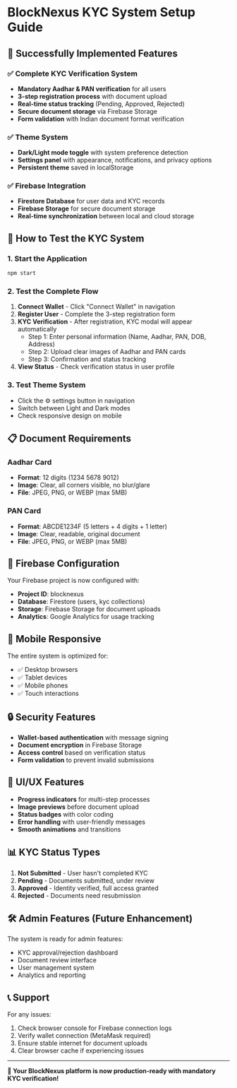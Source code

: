 # BlockNexus KYC System Setup Guide

## 🎉 Successfully Implemented Features

### ✅ Complete KYC Verification System
- **Mandatory Aadhar & PAN verification** for all users
- **3-step registration process** with document upload
- **Real-time status tracking** (Pending, Approved, Rejected)
- **Secure document storage** via Firebase Storage
- **Form validation** with Indian document format verification

### ✅ Theme System
- **Dark/Light mode toggle** with system preference detection
- **Settings panel** with appearance, notifications, and privacy options
- **Persistent theme** saved in localStorage

### ✅ Firebase Integration
- **Firestore Database** for user data and KYC records
- **Firebase Storage** for secure document storage
- **Real-time synchronization** between local and cloud storage

## 🚀 How to Test the KYC System

### 1. Start the Application
```bash
npm start
```

### 2. Test the Complete Flow
1. **Connect Wallet** - Click "Connect Wallet" in navigation
2. **Register User** - Complete the 3-step registration form
3. **KYC Verification** - After registration, KYC modal will appear automatically
   - Step 1: Enter personal information (Name, Aadhar, PAN, DOB, Address)
   - Step 2: Upload clear images of Aadhar and PAN cards
   - Step 3: Confirmation and status tracking
4. **View Status** - Check verification status in user profile

### 3. Test Theme System
- Click the ⚙️ settings button in navigation
- Switch between Light and Dark modes
- Check responsive design on mobile

## 📋 Document Requirements

### Aadhar Card
- **Format**: 12 digits (1234 5678 9012)
- **Image**: Clear, all corners visible, no blur/glare
- **File**: JPEG, PNG, or WEBP (max 5MB)

### PAN Card
- **Format**: ABCDE1234F (5 letters + 4 digits + 1 letter)
- **Image**: Clear, readable, original document
- **File**: JPEG, PNG, or WEBP (max 5MB)

## 🔧 Firebase Configuration

Your Firebase project is now configured with:
- **Project ID**: blocknexus
- **Database**: Firestore (users, kyc collections)
- **Storage**: Firebase Storage for document uploads
- **Analytics**: Google Analytics for usage tracking

## 📱 Mobile Responsive

The entire system is optimized for:
- ✅ Desktop browsers
- ✅ Tablet devices
- ✅ Mobile phones
- ✅ Touch interactions

## 🔒 Security Features

- **Wallet-based authentication** with message signing
- **Document encryption** in Firebase Storage
- **Access control** based on verification status
- **Form validation** to prevent invalid submissions

## 🎨 UI/UX Features

- **Progress indicators** for multi-step processes
- **Image previews** before document upload
- **Status badges** with color coding
- **Error handling** with user-friendly messages
- **Smooth animations** and transitions

## 📊 KYC Status Types

1. **Not Submitted** - User hasn't completed KYC
2. **Pending** - Documents submitted, under review
3. **Approved** - Identity verified, full access granted
4. **Rejected** - Documents need resubmission

## 🛠 Admin Features (Future Enhancement)

The system is ready for admin features:
- KYC approval/rejection dashboard
- Document review interface
- User management system
- Analytics and reporting

## 📞 Support

For any issues:
1. Check browser console for Firebase connection logs
2. Verify wallet connection (MetaMask required)
3. Ensure stable internet for document uploads
4. Clear browser cache if experiencing issues

---

**🎉 Your BlockNexus platform is now production-ready with mandatory KYC verification!**
